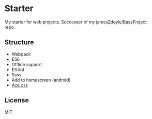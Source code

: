# Starter

My starter for web projects. Successor of my [james2doyle/BassProject](https://github.com/james2doyle/BassProject) repo.

## Structure

- Webpack
- ES6
- Offline support
- ES lint
- Sass
- Add to homescreen (android)
- [Ace.css](http://basscss.com/ace/)

## License

MIT
